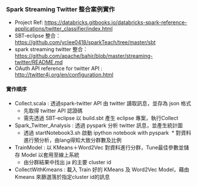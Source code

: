 ### Spark Streaming Twitter 整合案例實作

* Project Ref: https://databricks.gitbooks.io/databricks-spark-reference-applications/twitter_classifier/index.html
* SBT-eclipse 整合：https://github.com/yclee0418/sparkTeach/tree/master/sbt
* spark streaming twitter 整合：https://github.com/apache/bahir/blob/master/streaming-twitter/README.md
* OAuth API reference for twitter API : http://twitter4j.org/en/configuration.html

#### 實作順序
* Collect.scala : 透過spark-twitter API 由 twitter 讀取訊息，並存為 json 格式
  * 先取得 twitter API 認證碼
  * 需先透過 SBT-eclipse 以 build.sbt 產生 eclipse 專案，執行Collect
* Spark_Twitter_Analysis : 透過 pyspark 分析 twitter 訊息，並產生統計圖
  * 透過 startNotebook3.sh 啟動 ipython notebook with pyspark
  * 對資料進行預分析，由lang得知大致分群數及比例
* TrainModel : 以 KMeans＋Word2Vec 對資料進行分群，Tune最佳參數並儲存 Model 以套用至線上系統
  * 由分群結果中找出 ja 的主要 cluster id
* CollectWithKmeans : 載入 Train 好的 KMeans 及 Word2Vec Model，藉由 Kmeans 來篩選落於指定cluster id的訊息
